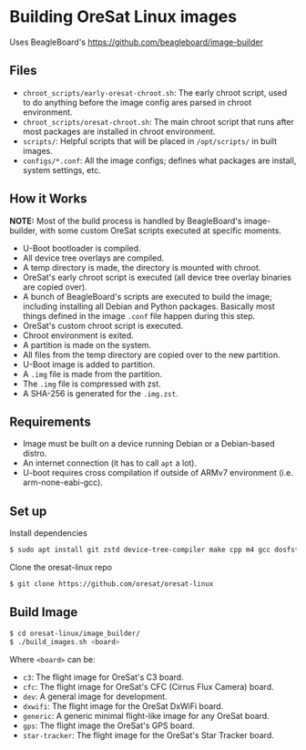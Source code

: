 # Building OreSat Linux images

Uses BeagleBoard's https://github.com/beagleboard/image-builder

## Files

- `chroot_scripts/early-oresat-chroot.sh`: The early chroot script, used to do anything before
  the image config ares parsed in chroot environment.
- `chroot_scripts/oresat-chroot.sh`: The main chroot script that runs after most packages are
  installed in chroot environment.
- `scripts/`: Helpful scripts that will be placed in `/opt/scripts/` in built images.
- `configs/*.conf`: All the image configs; defines what packages are install, system settings,
  etc.

## How it Works

**NOTE:** Most of the build process is handled by BeagleBoard's image-builder, with some custom
OreSat scripts executed at specific moments.

- U-Boot bootloader is compiled.
- All device tree overlays are compiled.
- A temp directory is made, the directory is mounted with chroot.
- OreSat's early chroot script is executed (all device tree overlay binaries are copied over).
- A bunch of BeagleBoard's scripts are executed to build the image; including installing all Debian
  and Python packages. Basically most things defined in the image `.conf` file happen during
  this step.
- OreSat's custom chroot script is executed.
- Chroot environment is exited.
- A partition is made on the system.
- All files from the temp directory are copied over to the new partition.
- U-Boot image is added to partition.
- A `.img` file is made from the partition.
- The `.img` file is compressed with zst.
- A SHA-256 is generated for the `.img.zst`.

## Requirements

- Image must be built on a device running Debian or a Debian-based distro.
- An internet connection (it has to call `apt` a lot).
- U-boot requires cross compilation if outside of ARMv7 environment (i.e. arm-none-eabi-gcc). 

## Set up

Install dependencies

```bash
$ sudo apt install git zstd device-tree-compiler make cpp m4 gcc dosfstools kpartx wget parted tree bc
```

Clone the oresat-linux repo

```bash
$ git clone https://github.com/oresat/oresat-linux
```

## Build Image

```bash
$ cd oresat-linux/image_builder/
$ ./build_images.sh <board>
```

Where `<board>` can be:

- `c3`: The flight image for OreSat's C3 board.
- `cfc`: The flight image for OreSat's CFC (Cirrus Flux Camera) board.
- `dev`: A general image for development.
- `dxwifi`: The flight image for the OreSat DxWiFi board.
- `generic`: A generic minimal flight-like image for any OreSat board.
- `gps`: The flight image the OreSat's GPS board.
- `star-tracker`: The flight image for the OreSat's Star Tracker board.
